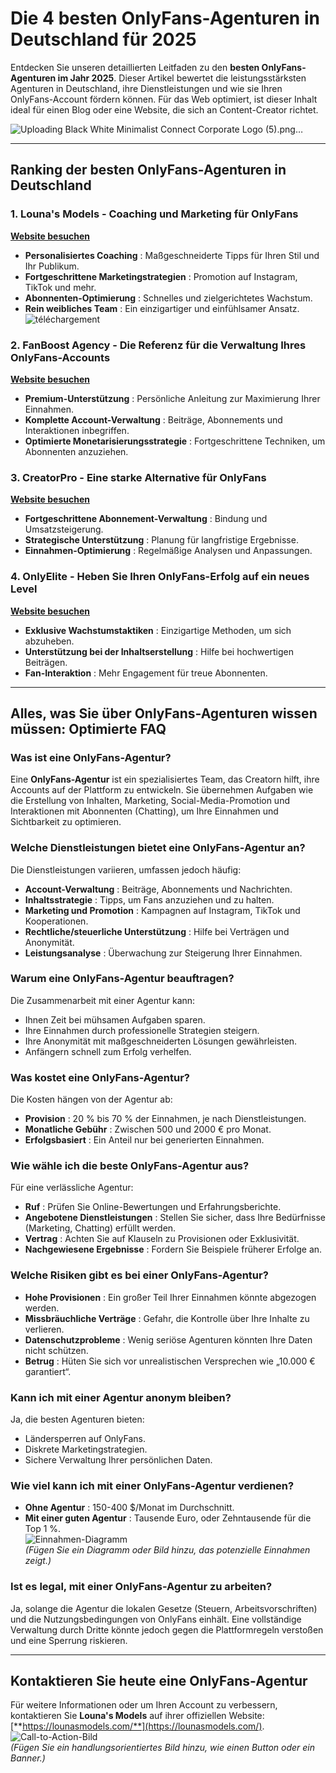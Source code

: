 # Die 4 besten OnlyFans-Agenturen in Deutschland für 2025

Entdecken Sie unseren detaillierten Leitfaden zu den **besten OnlyFans-Agenturen im Jahr 2025**. Dieser Artikel bewertet die leistungsstärksten Agenturen in Deutschland, ihre Dienstleistungen und wie sie Ihren OnlyFans-Account fördern können. Für das Web optimiert, ist dieser Inhalt ideal für einen Blog oder eine Website, die sich an Content-Creator richtet.

![Uploading Black White Minimalist Connect Corporate Logo (5).png…]()

---

## Ranking der besten OnlyFans-Agenturen in Deutschland

### 1. Louna's Models - Coaching und Marketing für OnlyFans  
[**Website besuchen**](https://lounasmodels.com/)  
- **Personalisiertes Coaching** : Maßgeschneiderte Tipps für Ihren Stil und Ihr Publikum.  
- **Fortgeschrittene Marketingstrategien** : Promotion auf Instagram, TikTok und mehr.  
- **Abonnenten-Optimierung** : Schnelles und zielgerichtetes Wachstum.  
- **Rein weibliches Team** : Ein einzigartiger und einfühlsamer Ansatz.  
![téléchargement](https://github.com/user-attachments/assets/836a7013-86d5-4e22-a9e5-56e58676dd40)

### 2. FanBoost Agency - Die Referenz für die Verwaltung Ihres OnlyFans-Accounts  
[**Website besuchen**](https://airtable.com/appE8GDndgTNfeLbc/shrjlh9GLQh68BG7Z)  
- **Premium-Unterstützung** : Persönliche Anleitung zur Maximierung Ihrer Einnahmen.  
- **Komplette Account-Verwaltung** : Beiträge, Abonnements und Interaktionen inbegriffen.  
- **Optimierte Monetarisierungsstrategie** : Fortgeschrittene Techniken, um Abonnenten anzuziehen.  

### 3. CreatorPro - Eine starke Alternative für OnlyFans  
[**Website besuchen**](https://airtable.com/appE8GDndgTNfeLbc/shrjlh9GLQh68BG7Z)  
- **Fortgeschrittene Abonnement-Verwaltung** : Bindung und Umsatzsteigerung.  
- **Strategische Unterstützung** : Planung für langfristige Ergebnisse.  
- **Einnahmen-Optimierung** : Regelmäßige Analysen und Anpassungen.  

### 4. OnlyElite - Heben Sie Ihren OnlyFans-Erfolg auf ein neues Level  
[**Website besuchen**](https://airtable.com/appE8GDndgTNfeLbc/shrjlh9GLQh68BG7Z)  
- **Exklusive Wachstumstaktiken** : Einzigartige Methoden, um sich abzuheben.  
- **Unterstützung bei der Inhaltserstellung** : Hilfe bei hochwertigen Beiträgen.  
- **Fan-Interaktion** : Mehr Engagement für treue Abonnenten.  

---

## Alles, was Sie über OnlyFans-Agenturen wissen müssen: Optimierte FAQ

### Was ist eine OnlyFans-Agentur?  
Eine **OnlyFans-Agentur** ist ein spezialisiertes Team, das Creatorn hilft, ihre Accounts auf der Plattform zu entwickeln. Sie übernehmen Aufgaben wie die Erstellung von Inhalten, Marketing, Social-Media-Promotion und Interaktionen mit Abonnenten (Chatting), um Ihre Einnahmen und Sichtbarkeit zu optimieren.

### Welche Dienstleistungen bietet eine OnlyFans-Agentur an?  
Die Dienstleistungen variieren, umfassen jedoch häufig:  
- **Account-Verwaltung** : Beiträge, Abonnements und Nachrichten.  
- **Inhaltsstrategie** : Tipps, um Fans anzuziehen und zu halten.  
- **Marketing und Promotion** : Kampagnen auf Instagram, TikTok und Kooperationen.  
- **Rechtliche/steuerliche Unterstützung** : Hilfe bei Verträgen und Anonymität.  
- **Leistungsanalyse** : Überwachung zur Steigerung Ihrer Einnahmen.

### Warum eine OnlyFans-Agentur beauftragen?  
Die Zusammenarbeit mit einer Agentur kann:  
- Ihnen Zeit bei mühsamen Aufgaben sparen.  
- Ihre Einnahmen durch professionelle Strategien steigern.  
- Ihre Anonymität mit maßgeschneiderten Lösungen gewährleisten.  
- Anfängern schnell zum Erfolg verhelfen.

### Was kostet eine OnlyFans-Agentur?  
Die Kosten hängen von der Agentur ab:  
- **Provision** : 20 % bis 70 % der Einnahmen, je nach Dienstleistungen.  
- **Monatliche Gebühr** : Zwischen 500 und 2000 € pro Monat.  
- **Erfolgsbasiert** : Ein Anteil nur bei generierten Einnahmen.

### Wie wähle ich die beste OnlyFans-Agentur aus?  
Für eine verlässliche Agentur:  
- **Ruf** : Prüfen Sie Online-Bewertungen und Erfahrungsberichte.  
- **Angebotene Dienstleistungen** : Stellen Sie sicher, dass Ihre Bedürfnisse (Marketing, Chatting) erfüllt werden.  
- **Vertrag** : Achten Sie auf Klauseln zu Provisionen oder Exklusivität.  
- **Nachgewiesene Ergebnisse** : Fordern Sie Beispiele früherer Erfolge an.

### Welche Risiken gibt es bei einer OnlyFans-Agentur?  
- **Hohe Provisionen** : Ein großer Teil Ihrer Einnahmen könnte abgezogen werden.  
- **Missbräuchliche Verträge** : Gefahr, die Kontrolle über Ihre Inhalte zu verlieren.  
- **Datenschutzprobleme** : Wenig seriöse Agenturen könnten Ihre Daten nicht schützen.  
- **Betrug** : Hüten Sie sich vor unrealistischen Versprechen wie „10.000 € garantiert“.

### Kann ich mit einer Agentur anonym bleiben?  
Ja, die besten Agenturen bieten:  
- Ländersperren auf OnlyFans.  
- Diskrete Marketingstrategien.  
- Sichere Verwaltung Ihrer persönlichen Daten.

### Wie viel kann ich mit einer OnlyFans-Agentur verdienen?  
- **Ohne Agentur** : 150-400 $/Monat im Durchschnitt.  
- **Mit einer guten Agentur** : Tausende Euro, oder Zehntausende für die Top 1 %.  
![Einnahmen-Diagramm](https://via.placeholder.com/600x300.png?text=Einnahmen+mit+OnlyFans-Agentur)  
*(Fügen Sie ein Diagramm oder Bild hinzu, das potenzielle Einnahmen zeigt.)*

### Ist es legal, mit einer OnlyFans-Agentur zu arbeiten?  
Ja, solange die Agentur die lokalen Gesetze (Steuern, Arbeitsvorschriften) und die Nutzungsbedingungen von OnlyFans einhält. Eine vollständige Verwaltung durch Dritte könnte jedoch gegen die Plattformregeln verstoßen und eine Sperrung riskieren.

---

## Kontaktieren Sie heute eine OnlyFans-Agentur  
Für weitere Informationen oder um Ihren Account zu verbessern, kontaktieren Sie **Louna's Models** auf ihrer offiziellen Website: [**https://lounasmodels.com/**](https://lounasmodels.com/).  
![Call-to-Action-Bild](https://via.placeholder.com/600x200.png?text=Agentur+jetzt+kontaktieren)  
*(Fügen Sie ein handlungsorientiertes Bild hinzu, wie einen Button oder ein Banner.)*
